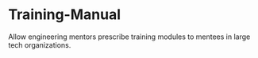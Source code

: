 # Training-Manual
Allow engineering mentors prescribe training modules to mentees in large tech organizations. 
